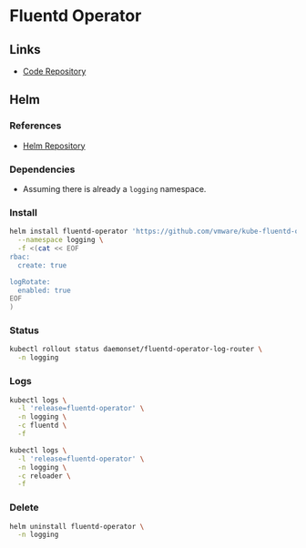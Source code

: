 # Fluentd Operator

## Links

- [Code Repository](https://github.com/vmware/kube-fluentd-operator)

## Helm

### References

- [Helm Repository](https://github.com/vmware/kube-fluentd-operator/tree/master/charts/log-router)

### Dependencies

- Assuming there is already a `logging` namespace.

### Install

```sh
helm install fluentd-operator 'https://github.com/vmware/kube-fluentd-operator/releases/download/v1.15.2/log-router-0.4.0.tgz' \
  --namespace logging \
  -f <(cat << EOF
rbac:
  create: true

logRotate:
  enabled: true
EOF
)
```

<!--
prometheusEnabled: false
serviceMonitor:
  enabled: true
-->

### Status

```sh
kubectl rollout status daemonset/fluentd-operator-log-router \
  -n logging
```

### Logs

```sh
kubectl logs \
  -l 'release=fluentd-operator' \
  -n logging \
  -c fluentd \
  -f

kubectl logs \
  -l 'release=fluentd-operator' \
  -n logging \
  -c reloader \
  -f
```

<!-- ###

```sh
#
kubectl create configmap fluentd-config \
  --from-file=fluent.conf=<(cat << EOF
<match **>
  @type null
</match>
EOF
) \
  -n default

#
kubectl annotate namespace default \
  logging.csp.vmware.com/fluentd-configmap=fluentd-config

#
kubectl get namespace default \
  -o jsonpath='{.metadata.annotations.logging\.csp\.vmware\.com/fluentd-status}'
``` -->

### Delete

```sh
helm uninstall fluentd-operator \
  -n logging
```
